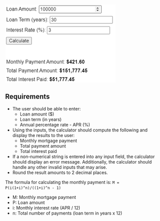 ![Google's mortgage calculator widget](MortgageCalculator.png)

## Requirements

- The user should be able to enter:
  - Loan amount ($)
  - Loan term (in years)
  - Annual percentage rate - APR (%)
- Using the inputs, the calculator should compute the following and display the results to the user:
  - Monthly mortgage payment
  - Total payment amount
  - Total interest paid
- If a non-numerical string is entered into any input field, the calculator should display an error message. Additionally, the calculator should handle any other invalid inputs that may arise.
- Round the result amounts to 2 decimal places.

The formula for calculating the monthly payment is: `M = P(i(1+i)^n)/((1+i)^n - 1)`

- M: Monthly mortgage payment
- P: Loan amount
- i: Monthly interest rate (APR / 12)
- n: Total number of payments (loan term in years x 12)
